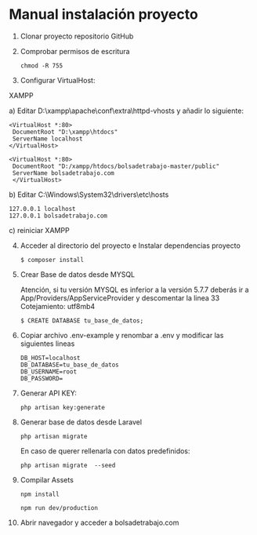 <h1>Manual instalación proyecto</h1>

1. Clonar proyecto repositorio GitHub

   

2. Comprobar permisos de escritura

   ```
   chmod -R 755 
   ```

3. Configurar VirtualHost:

XAMPP
    
   a) Editar D:\xampp\apache\conf\extra\httpd-vhosts y añadir lo siguiente:
   
   ```
   <VirtualHost *:80>
    DocumentRoot "D:\xampp\htdocs"
    ServerName localhost
   </VirtualHost>
  
   <VirtualHost *:80>
    DocumentRoot "D:/xampp/htdocs/bolsadetrabajo-master/public"
    ServerName bolsadetrabajo.com
    </VirtualHost>
   ```
   
 b) Editar  C:\Windows\System32\drivers\etc\hosts
   
   ```
   127.0.0.1 localhost
   127.0.0.1 bolsadetrabajo.com
   ```
   
 c) reiniciar XAMPP
   

4. Acceder al directorio del proyecto e Instalar dependencias proyecto 

   ```
   $ composer install
   ```

   

5. Crear Base de datos desde MYSQL

   Atención, si tu versión MYSQL es inferior a la versión 5.7.7 deberás ir a App/Providers/AppServiceProvider y descomentar la linea 33
   Cotejamiento: utf8mb4

   ```
   $ CREATE DATABASE tu_base_de_datos;
   ```

6. Copiar archivo .env-example y renombar a .env y modificar las siguientes lineas

   ```
   DB_HOST=localhost
   DB_DATABASE=tu_base_de_datos
   DB_USERNAME=root
   DB_PASSWORD=
   ```

7. Generar API KEY:

   ```
   php artisan key:generate
   ```

8. Generar base de datos desde Laravel

   ```
   php artisan migrate 
   ```

   En caso de querer rellenarla con datos predefinidos:

   ```
   php artisan migrate  --seed
   ```

9. Compilar Assets

   ```
   npm install 
   
   npm run dev/production
   ```
   
10. Abrir navegador y acceder a bolsadetrabajo.com
